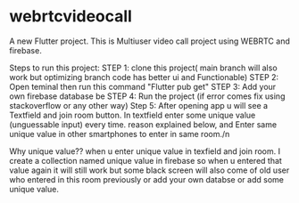 # webrtcvideocall

A new Flutter project.
This is Multiuser video call project using WEBRTC and firebase.

Steps to run this project:
 STEP 1: clone this project( main branch will also work but optimizing branch code has better ui and Functionable)
 STEP 2: Open teminal then run this command "Flutter pub get"
 STEP 3: Add your own firebase database be
 STEP 4: Run the project (if error comes fix using stackoverflow or any other way)
 Step 5: After opening app u will see a Textfield and join room button. In textfield enter some unique value (unguessable input) every time.  reason explained below,
and Enter same unique value in other smartphones to enter in same room./n

Why unique value??
  when u enter unique value in texfield and join room. I create a collection named unique value in firebase so when u entered that value again it will still work but some black screen will also come of old user who entered in this room previously or add your own databse or add some unique value.
